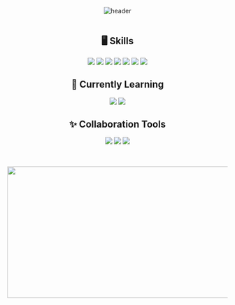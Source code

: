 <div align="center">

![header](https://capsule-render.vercel.app/api?type=cylinder&color=0:CDA8F5,100:E6E6FA&height=150&section=header&text=Welcome&fontColor=ffffff&fontSize=60&animation=twinkling&fontAlignY=45&desc=yoo-nji%20GitHub%20Profile&descAlignY=70)
<br>
<br>

## 🖥️ Skills
<img src="https://img.shields.io/badge/HTML5-E34F26?style=flat-square&logo=HTML5&logoColor=white" /> <img src="https://img.shields.io/badge/CSS3-1572B6?style=flat-square&logo=CSS3&logoColor=white" /> <img src="https://img.shields.io/badge/JavaScript-F7DF1E?style=flat-square&logo=JavaScript&logoColor=black" /> <img src="https://img.shields.io/badge/Vue.js-4FC08D?style=flat-square&logo=Vue.js&logoColor=white" /> <img src="https://img.shields.io/badge/Figma-F24E1E?style=flat-square&logo=Figma&logoColor=white" /> <img src="https://img.shields.io/badge/Adobe%20Illustrator-FF9A00?style=flat-square&logo=Adobe%20Illustrator&logoColor=white" /> <img src="https://img.shields.io/badge/Adobe%20Photoshop-31A8FF?style=flat-square&logo=Adobe%20Photoshop&logoColor=white" />

## 🌱 Currently Learning
<img src="https://img.shields.io/badge/TypeScript-3178C6?style=flat-square&logo=TypeScript&logoColor=white" /> <img src="https://img.shields.io/badge/React-61DAFB?style=flat-square&logo=React&logoColor=black" />

## ✨ Collaboration Tools
<img src="https://img.shields.io/badge/Notion-000000?style=flat-square&logo=Notion&logoColor=white" /> <img src="https://img.shields.io/badge/Slack-4A154B?style=flat-square&logo=Slack&logoColor=white" /> <img src="https://img.shields.io/badge/GitHub-181717?style=flat-square&logo=GitHub&logoColor=white" />

<br>
<br>

<a href="https://github.com/devxb/gitanimals">
<img
  src="https://render.gitanimals.org/farms/yoo-nji"
  width="600"
  height="300"
/>
</a>
</div>


<!--
**yoo-nji/yoo-nji** is a ✨ _special_ ✨ repository because its `README.md` (this file) appears on your GitHub profile.

Here are some ideas to get you started:

- 🔭 I’m currently working on ...
- 🌱 I’m currently learning ...
- 👯 I’m looking to collaborate on ...
- 🤔 I’m looking for help with ...
- 💬 Ask me about ...
- 📫 How to reach me: ...
- 😄 Pronouns: ...
- ⚡ Fun fact: ...
-->

